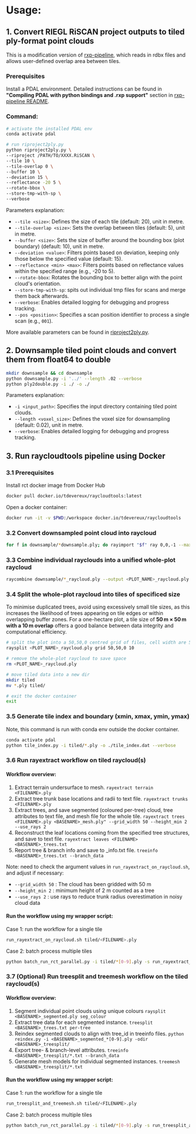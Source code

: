 # Usage:

## 1. Convert RIEGL RiSCAN project outputs to tiled ply-format point clouds

This is a modification version of [rxp-pipeline](https://github.com/philwilkes/rxp-pipeline), which reads in rdbx files and allows user-defined overlap area between tiles.
### Prerequisites
Install a PDAL environment. Detailed instructions can be found in **"Compiling PDAL with python bindings and .rxp support"** section in [rxp-pipeline README](https://github.com/philwilkes/rxp-pipeline/blob/main/README.md).

### Command:
```bash
# activate the installed PDAL env
conda activate pdal

# run riproject2ply.py
python riproject2ply.py \
--riproject /PATH/TO/XXXX.RiSCAN \
--tile 10 \
--tile-overlap 0 \
--buffer 10 \
--deviation 15 \
--reflectance -20 5 \
--rotate-bbox \
--store-tmp-with-sp \
--verbose 
```

Parameters explanation:
- `--tile <size>`: Defines the size of each tile (default: 20), unit in metre.
- `--tile-overlap <size>`: Sets the overlap between tiles (default: 5), unit in metre.
- `--buffer <size>`: Sets the size of buffer around the bounding box (plot boundary) (default: 10), unit in metre.
- `--deviation <value>`: Filters points based on deviation, keeping only those below the specified value (default: 15).
- `--reflectance <min> <max>`: Filters points based on reflectance values within the specified range (e.g., -20 to 5).
- `--rotate-bbox`: Rotates the bounding box to better align with the point cloud's orientation.
- `--store-tmp-with-sp`: spits out individual tmp files for scans and merge them back afterwards.
- `--verbose`: Enables detailed logging for debugging and progress tracking.
- `--pos <position>`: Specifies a scan position identifier to process a single scan (e.g., `001`).

More available parameters can be found in [riproject2ply.py](https://github.com/wanxinyang/rct-pipeline/blob/main/riproject2ply.py).


## 2. Downsample tiled point clouds and convert them from float64 to double

```bash
mkdir downsample && cd downsample
python downsample.py -i '../' --length .02 --verbose
python ply2double.py -i ./ -o ./
```

Parameters explanation:
- `-i <input_path>`: Specifies the input directory containing tiled point clouds.
- `--length <voxel_size>`: Defines the voxel size for downsampling (default: 0.02), unit in metre.
- `--verbose`: Enables detailed logging for debugging and progress tracking.


## 3. Run raycloudtools pipeline using Docker

### 3.1 Prerequisites
Install rct docker image from Docker Hub
```bash
docker pull docker.io/tdevereux/raycloudtools:latest
```

Open a docker container:
```bash
docker run -it -v $PWD:/workspace docker.io/tdevereux/raycloudtools
```


### 3.2 Convert downsampled point cloud into raycloud
```bash
for f in downsample/*downsample.ply; do rayimport "$f" ray 0,0,-1 --max_intensity 0; done
```


### 3.3 Combine individual rayclouds into a unified whole-plot raycloud 
```bash
raycombine downsample/*_raycloud.ply --output <PLOT_NAME>_raycloud.ply
```


### 3.4 Split the whole-plot raycloud into tiles of specificed size
To minimise duplicated trees, avoid using excessively small tile sizes, as this increases the likelihood of trees appearing on tile edges or within overlapping buffer zones. For a one-hectare plot, a tile size of **50 m × 50 m with a 10 m overlap** offers a good balance between data integrity and computational efficiency.
```bash
# split the plot into a 50,50,0 centred grid of files, cell width are 50 m in x and y, 0 in z, with a 10 m overlap between cells 
raysplit <PLOT_NAME>_raycloud.ply grid 50,50,0 10

# remove the whole-plot raycloud to save space
rm <PLOT_NAME>_raycloud.ply

# move tiled data into a new dir
mkdir tiled 
mv *.ply tiled/

# exit the docker container
exit
```


### 3.5 Generate tile index and boundary (xmin, xmax, ymin, ymax)
Note, this command is run with conda env outside the docker container.
```bash
conda activate pdal
python tile_index.py -i tiled/*.ply -o ./tile_index.dat --verbose
```


### 3.6 Run rayextract workflow on tiled raycloud(s)
#### Workflow overview:
1. Extract terrain undersurface to mesh. 
`rayextract terrain <FILENAME>.ply`
2. Extract tree trunk base locations and radii to text file.
`rayextract trunks <FILENAME>.ply`
3. Extract trees, and save segmented (coloured per-tree) cloud, tree attributes to text file, and mesh file for the whole tile.
`rayextract trees <FILENAME>.ply <BASENAME>_mesh.ply" --grid_width 50 --height_min 2 --use_rays 2`
4. Reconstruct the leaf locations coming from the specified tree structures, and save to text file.
`rayextract leaves <FILENAME> <BASENAME>_trees.txt`
5. Report tree & branch info and save to _info.txt file.
`treeinfo <BASENAME>_trees.txt --branch_data`


Note: need to check the argument values in `run_rayextract_on_raycloud.sh`, and adjust if necessary:
- `--grid_width 50` : The cloud has been gridded with 50 m
- `--height_min 2` : minimum height of 2 m counted as a tree
- `--use_rays 2` : use rays to reduce trunk radius overestimation in noisy cloud data


#### Run the workflow using my wrapper script:
Case 1: run the workflow for a single tile
```bash
run_rayextract_on_raycloud.sh tiled/<FILENAME>.ply
```

Case 2: batch process multiple tiles
```bash
python batch_run_rct_parallel.py -i tiled/*[0-9].ply -s run_rayextract_on_raycloud.sh
```

### 3.7 (Optional) Run treesplit and treemesh workflow on the tiled raycloud(s)
#### Workflow overview:
1. Segment individual point clouds using unique colours
`raysplit <BASENAME>_segmented.ply seg_colour`
2. Extract tree data for each segmented instance.
`treesplit <BASENAME>_trees.txt per-tree`
3. Reindex segmented clouds to align with tree_id in treeinfo files.
`python reindex.py -i <BASENAME>_segmented_*[0-9].ply -odir <BASENAME>_treesplit/`
4. Export tree- & branch-level attributes.
`treeinfo <BASENAME>_treesplit/*.txt --branch_data`
5. Generate mesh models for individual segmented instances.
`treemesh <BASENAME>_treesplit/*.txt`


#### Run the workflow using my wrapper script:
Case 1: run the workflow for a single tile
```bash
run_treesplit_and_treemesh.sh tiled/<FILENAME>.ply
```

Case 2: batch process multiple tiles
```bash
python batch_run_rct_parallel.py -i tiled/*[0-9].ply -s run_treesplit_and_treemesh.sh
```
